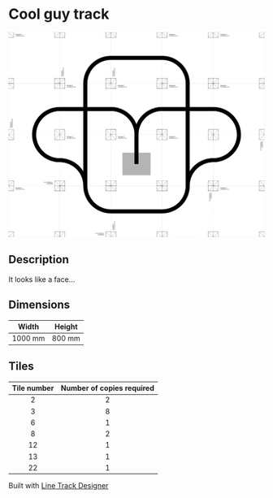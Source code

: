 # Cool guy track

![Cool guy track](track_cool_guy.png)

## Description

It looks like a face...

## Dimensions
Width | Height
:---: | :---:
1000 mm | 800 mm

## Tiles
Tile number | Number of copies required
:---: | :---:
2 | 2
3 | 8
6 | 1
8 | 2
12 | 1
13 | 1
22 | 1

Built with [Line Track Designer](https://github.com/Quentin18/Line-Track-Designer)
